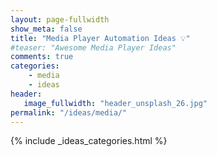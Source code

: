 ```yaml
---
layout: page-fullwidth
show_meta: false
title: "Media Player Automation Ideas 💡"
#teaser: "Awesome Media Player Ideas"
comments: true
categories:
    - media
    - ideas
header:
   image_fullwidth: "header_unsplash_26.jpg"
permalink: "/ideas/media/"
---
```


{% include _ideas_categories.html %}